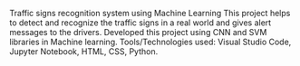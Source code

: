 Traffic signs recognition system using Machine Learning 
This project helps to detect and recognize the traffic signs in a real world and gives alert messages to the drivers.
Developed this project using CNN and SVM libraries in Machine learning.
Tools/Technologies used: Visual Studio Code, Jupyter Notebook, HTML, CSS, Python.
